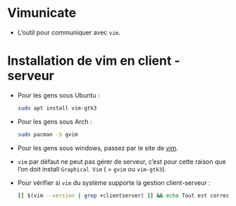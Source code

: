 # Vimunicate

* L’outil pour communiquer avec `vim`.

# Installation de vim en client - serveur

* Pour les gens sous Ubuntu :
  ```bash
  sudo apt install vim-gtk3
  ```

* Pour les gens sous Arch :
  ```bash
  sudo pacman -S gvim
  ```

* Pour les gens sous windows, passez par le site de [vim](vim.org).

* `vim` par  défaut ne peut  pas gérer de serveur,  c’est pour cette  raison que
  l’on doit install `Graphical Vim` ( = `gvim` ou `vim-gtk3`).

* Pour vérifier si `vim` du système supporte la gestion client-serveur :
  ```bash
  [[ $(vim --version | grep +clientserver) ]] && echo Tout est correct || echo Tu dois installer gvim ou vim-gtk3
  ```
